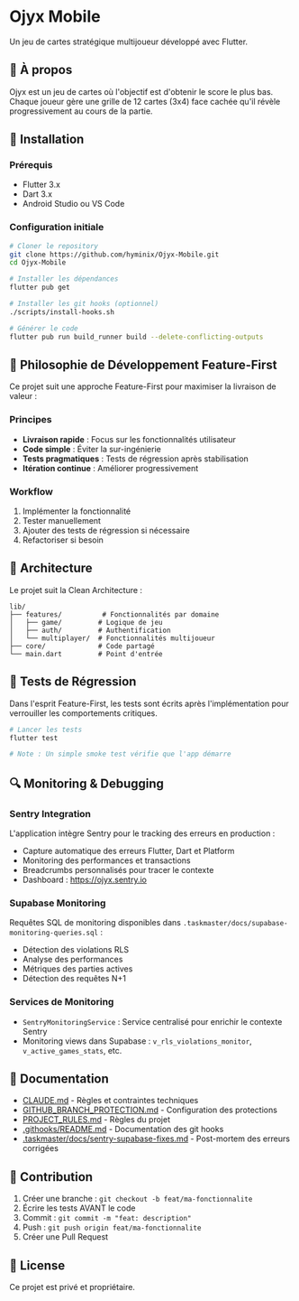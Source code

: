 # Ojyx Mobile

Un jeu de cartes stratégique multijoueur développé avec Flutter.

## 🎯 À propos

Ojyx est un jeu de cartes où l'objectif est d'obtenir le score le plus bas. Chaque joueur gère une grille de 12 cartes (3x4) face cachée qu'il révèle progressivement au cours de la partie.

## 🚀 Installation

### Prérequis
- Flutter 3.x
- Dart 3.x
- Android Studio ou VS Code

### Configuration initiale

```bash
# Cloner le repository
git clone https://github.com/hyminix/Ojyx-Mobile.git
cd Ojyx-Mobile

# Installer les dépendances
flutter pub get

# Installer les git hooks (optionnel)
./scripts/install-hooks.sh

# Générer le code
flutter pub run build_runner build --delete-conflicting-outputs
```

## 🚀 Philosophie de Développement Feature-First

Ce projet suit une approche Feature-First pour maximiser la livraison de valeur :

### Principes
- **Livraison rapide** : Focus sur les fonctionnalités utilisateur
- **Code simple** : Éviter la sur-ingénierie
- **Tests pragmatiques** : Tests de régression après stabilisation
- **Itération continue** : Améliorer progressivement

### Workflow
1. Implémenter la fonctionnalité
2. Tester manuellement
3. Ajouter des tests de régression si nécessaire
4. Refactoriser si besoin

## 📁 Architecture

Le projet suit la Clean Architecture :

```
lib/
├── features/          # Fonctionnalités par domaine
│   ├── game/         # Logique de jeu
│   ├── auth/         # Authentification
│   └── multiplayer/  # Fonctionnalités multijoueur
├── core/             # Code partagé
└── main.dart         # Point d'entrée
```

## 🧪 Tests de Régression

Dans l'esprit Feature-First, les tests sont écrits après l'implémentation pour verrouiller les comportements critiques.

```bash
# Lancer les tests
flutter test

# Note : Un simple smoke test vérifie que l'app démarre
```

## 🔍 Monitoring & Debugging

### Sentry Integration
L'application intègre Sentry pour le tracking des erreurs en production :
- Capture automatique des erreurs Flutter, Dart et Platform
- Monitoring des performances et transactions
- Breadcrumbs personnalisés pour tracer le contexte
- Dashboard : https://ojyx.sentry.io

### Supabase Monitoring
Requêtes SQL de monitoring disponibles dans `.taskmaster/docs/supabase-monitoring-queries.sql` :
- Détection des violations RLS
- Analyse des performances
- Métriques des parties actives
- Détection des requêtes N+1

### Services de Monitoring
- `SentryMonitoringService` : Service centralisé pour enrichir le contexte Sentry
- Monitoring views dans Supabase : `v_rls_violations_monitor`, `v_active_games_stats`, etc.

## 📖 Documentation

- [CLAUDE.md](./CLAUDE.md) - Règles et contraintes techniques
- [GITHUB_BRANCH_PROTECTION.md](./GITHUB_BRANCH_PROTECTION.md) - Configuration des protections
- [PROJECT_RULES.md](./PROJECT_RULES.md) - Règles du projet
- [.githooks/README.md](./.githooks/README.md) - Documentation des git hooks
- [.taskmaster/docs/sentry-supabase-fixes.md](./.taskmaster/docs/sentry-supabase-fixes.md) - Post-mortem des erreurs corrigées

## 🤝 Contribution

1. Créer une branche : `git checkout -b feat/ma-fonctionnalite`
2. Écrire les tests AVANT le code
3. Commit : `git commit -m "feat: description"`
4. Push : `git push origin feat/ma-fonctionnalite`
5. Créer une Pull Request

## 📄 License

Ce projet est privé et propriétaire.